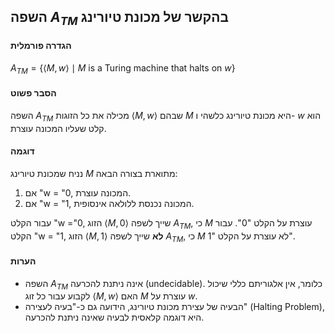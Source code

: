 ## השפה $A_{TM}$ בהקשר של מכונת טיורינג

#### הגדרה פורמלית
$A_{TM} = \{\langle M, w \rangle \mid M \text{ is a Turing machine that halts on } w\}$

#### הסבר פשוט
השפה $A_{TM}$ מכילה את כל הזוגות $\langle M, w \rangle$ שבהם $M$ היא מכונת טיורינג כלשהי ו- $w$ הוא קלט שעליו המכונה עוצרת.

#### דוגמה
נניח שמכונת טיורינג $M$ מתוארת בצורה הבאה:

1. אם "w = "0, המכונה עוצרת.
2. אם "w = "1, המכונה נכנסת ללולאה אינסופית.

עבור הקלט "w ="0, הזוג $\langle M, 0 \rangle$ שייך לשפה $A_{TM}$, כי $M$ עוצרת על הקלט "0".
עבור הקלט "w = "1, הזוג $\langle M, 1 \rangle$ **לא** שייך לשפה $A_{TM}$, כי $M$ לא עוצרת על הקלט "1".

#### הערות
- השפה $A_{TM}$ אינה ניתנת להכרעה (undecidable). כלומר, אין אלגוריתם כללי שיכול לקבוע עבור כל זוג $\langle M, w \rangle$ האם $M$ עוצרת על $w$.
- הבעיה של עצירת מכונת טיורינג, הידועה גם כ-"בעיה לעצירה" (Halting Problem), היא דוגמה קלאסית לבעיה שאינה ניתנת להכרעה.
